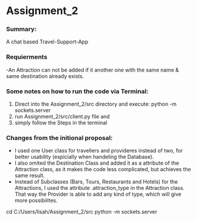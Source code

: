# Assignment_2
### Summary:
A chat based Travel-Support-App

### Requierments
-An Attraction can not be added if it another one with the same name & same destination already exists.

### Some notes on how to run the code via Terminal:
1. Direct into the Assignment_2/src directory and execute:
    python -m sockets.server
2. run Assignment_2/src/client.py file and
3. simply follow the Steps in the terminal

### Changes from the initional proposal:
- I used one User class for travellers and provideres instead of two, for better usability (espicially when handeling the Database).
- I also omited the Destination Class and added it as a attribute of the Attraction class, as it makes the code less complicated, but achieves the same result.
- Instead of Subclasses (Bars, Tours, Restaurants and Hotels) for the Attractions, I used the attribute .attraction_type in the Attraction class. That way the Provider is able to add any kind of type, which will give more possibilites.




cd C:/Users/lisah/Assignment_2/src
python -m sockets.server